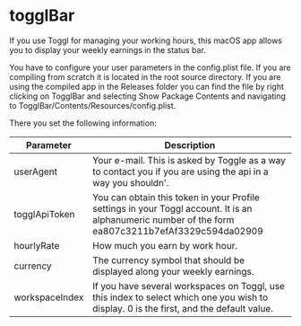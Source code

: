 # togglBar
If you use Toggl for managing your working hours, this macOS app allows you to display your weekly earnings in the status bar.

You have to configure your user parameters in the config.plist file. If you are compiling from scratch it is located in the root source directory. If you are using the compiled app in the Releases folder you can find the file by right clicking on TogglBar and selecting Show Package Contents and navigating to TogglBar/Contents/Resources/config.plist.

There you set the following information:

Parameter|Description
---------|-----------
userAgent|Your e-mail. This is asked by Toggle as a way to contact you if you are using the api in a way you shouldn'.
togglApiToken|You can obtain this token in your Profile settings in your Toggl account. It is an alphanumeric number of the form ea807c3211b7efAf3329c594da02909
hourlyRate|How much you earn by work hour.
currency|The currency symbol that should be displayed along your weekly earnings.
workspaceIndex|If you have several workspaces on Toggl, use this index to select which one you wish to display. 0 is the first, and the default value.

